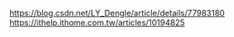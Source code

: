 https://blog.csdn.net/LY_Dengle/article/details/77983180
https://ithelp.ithome.com.tw/articles/10194825
